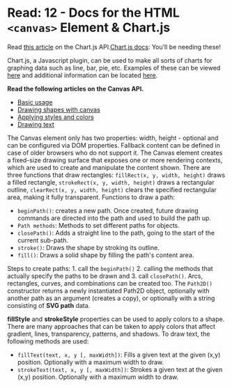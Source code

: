 # Read: 12 - Docs for the HTML `<canvas>` Element & Chart.js

Read [this article](https://www.webdesignerdepot.com/2013/11/easily-create-stunning-animated-charts-with-chart-js/) on the Chart.js API.[Chart.js docs](https://www.chartjs.org/docs/latest/): You’ll be needing these!

Chart.js, a Javascript plugin, can be used to make all sorts of charts for graphing data such as line, bar, pie, etc. Examples of these can be viewed [here](https://www.webdesignerdepot.com/cdn-origin/uploads7/easily-create-stunning-animated-charts-with-chart-js/chartjs-demo.html) and additional information can be located [here](https://www.chartjs.org/docs/latest/).

**Read the following articles on the Canvas API.**

- [Basic usage](https://developer.mozilla.org/en-US/docs/Web/API/Canvas_API/Tutorial/Basic_usage)
- [Drawing shapes with canvas](https://developer.mozilla.org/en-US/docs/Web/API/Canvas_API/Tutorial/Drawing_shapes)
- [Applying styles and colors](https://developer.mozilla.org/en-US/docs/Web/API/Canvas_API/Tutorial/Applying_styles_and_colors)
- [Drawing text](https://developer.mozilla.org/en-US/docs/Web/API/Canvas_API/Tutorial/Drawing_text)

The Canvas element only has two properties: width, height - optional and can be configured via DOM properties. Fallback content can be defined in case of older browsers who do not support it. The Canvas element creates a fixed-size drawing surface that exposes one or more rendering contexts, which are used to create and manipulate the content shown. There are three functions that draw rectangles: `fillRect(x, y, width, height)` draws a filled rectangle, `strokeRect(x, y, width, height)` draws a rectangular outline, `clearRect(x, y, width, height)` clears the specified rectangular area, making it fully transparent. Functions to draw a path:

- `beginPath()`: creates a new path. Once created, future drawing commands are directed into the path and used to build the path up.
- `Path methods`:  Methods to set different paths for objects.
- `closePath()`: Adds a straight line to the path, going to the start of the current sub-path.
- `stroke()`: Draws the shape by stroking its outline.
- `fill()`: Draws a solid shape by filling the path's content area.

Steps to create paths: 1. call the `beginPath()` 2. calling the methods that actually specify the paths to be drawn and 3. call `closePath()`. Arcs, rectangles, curves, and combinations can be created too. The `Path2D()` constructor returns a newly instantiated Path2D object, optionally with another path as an argument (creates a copy), or optionally with a string consisting of **SVG path** data.

**fillStyle** and **strokeStyle** properties can be used to apply colors to a shape. There are many approaches that can be taken to apply colors that affect gradient, lines, transparency, patterns, and shadows. To draw text, the following methods are used:

- `fillText(text, x, y [, maxWidth])`: Fills a given text at the given (x,y) position. Optionally with a maximum width to draw.
- `strokeText(text, x, y [, maxWidth])`: Strokes a given text at the given (x,y) position. Optionally with a maximum width to draw.
